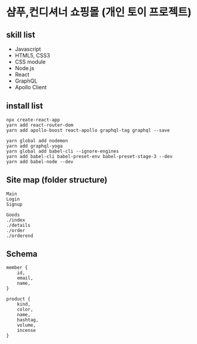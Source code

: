 # 샴푸,컨디셔너 쇼핑몰 (개인 토이 프로젝트)

## skill list

- Javascript
- HTML5, CSS3
- CSS module
- Node.js
- React
- GraphQL
- Apollo Client

## install list

```
npx create-react-app
yarn add react-router-dom
yarn add apollo-boost react-apollo graphql-tag graphql --save

yarn global add nodemon
yarn add graphql-yoga
yarn global add babel-cli --ignore-engines
yarn add babel-cli babel-preset-env babel-preset-stage-3 --dev
yarn add babel-node --dev
```

## Site map (folder structure)

```
Main
Login
Signup

Goods
./index
./details
./order
./orderend
```

## Schema

```
member {
	id,
	email,
	name,
}

product {
	kind,
	color,
	name,
	hashtag,
	volume,
	incense
}
```

